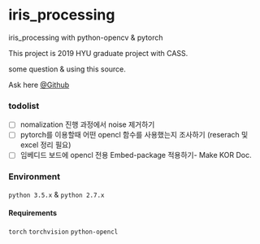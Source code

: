 # iris_processing

iris_processing with python-opencv & pytorch

This project is 2019 HYU graduate project with CASS.

some question & using this source.

Ask here [@Github](https://github.com/PineApple777)

### todolist

- [ ] nomalization 진행 과정에서 noise 제거하기
- [ ] pytorch를 이용할때 어떤 opencl 함수를 사용했는지 조사하기 (reserach 및  excel 정리 필요)
- [ ] 임베디드 보드에 opencl 전용 Embed-package 적용하기- Make KOR Doc.

### Environment

`python 3.5.x` & `python 2.7.x`

#### Requirements
`torch`
`torchvision`
`python-opencl`
